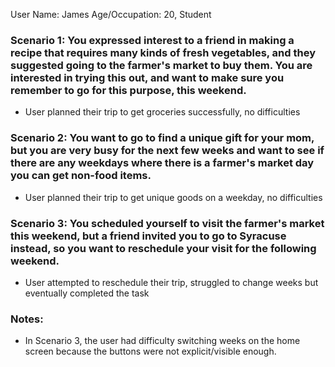 User Name: James
Age/Occupation: 20, Student

### Scenario 1: You expressed interest to a friend in making a recipe that requires many kinds of fresh vegetables, and they suggested going to the farmer's market to buy them. You are interested in trying this out, and want to make sure you remember to go for this purpose, this weekend.

- User planned their trip to get groceries successfully, no difficulties

### Scenario 2: You want to go to find a unique gift for your mom, but you are very busy for the next few weeks and want to see if there are any weekdays where there is a farmer's market day you can get non-food items.
- User planned their trip to get unique goods on a weekday, no difficulties

### Scenario 3: You scheduled yourself to visit the farmer's market this weekend, but a friend invited you to go to Syracuse instead, so you want to reschedule your visit for the following weekend.
- User attempted to reschedule their trip, struggled to change weeks but eventually completed the task

### Notes:
- In Scenario 3, the user had difficulty switching weeks on the home screen because the buttons were not explicit/visible
enough. 